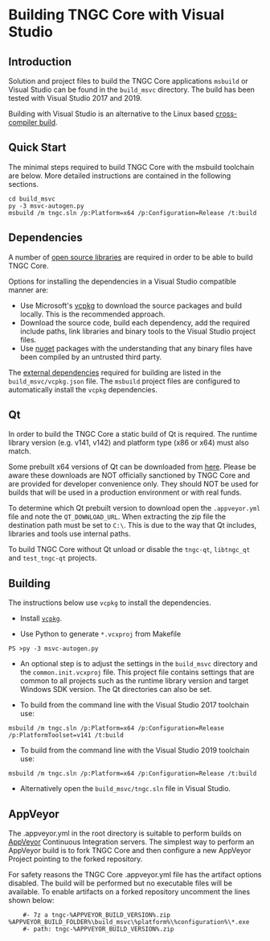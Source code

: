 Building TNGC Core with Visual Studio
========================================

Introduction
---------------------
Solution and project files to build the TNGC Core applications `msbuild` or Visual Studio can be found in the `build_msvc` directory. The build has been tested with Visual Studio 2017 and 2019.

Building with Visual Studio is an alternative to the Linux based [cross-compiler build](https://github.com/tngc/tngc/blob/master/doc/build-windows.md).

Quick Start
---------------------
The minimal steps required to build TNGC Core with the msbuild toolchain are below. More detailed instructions are contained in the following sections.

```
cd build_msvc
py -3 msvc-autogen.py
msbuild /m tngc.sln /p:Platform=x64 /p:Configuration=Release /t:build
```

Dependencies
---------------------
A number of [open source libraries](https://github.com/tngc/tngc/blob/master/doc/dependencies.md) are required in order to be able to build TNGC Core.

Options for installing the dependencies in a Visual Studio compatible manner are:

- Use Microsoft's [vcpkg](https://docs.microsoft.com/en-us/cpp/vcpkg) to download the source packages and build locally. This is the recommended approach.
- Download the source code, build each dependency, add the required include paths, link libraries and binary tools to the Visual Studio project files.
- Use [nuget](https://www.nuget.org/) packages with the understanding that any binary files have been compiled by an untrusted third party.

The [external dependencies](https://github.com/tngc/tngc/blob/master/doc/dependencies.md) required for building are listed in the `build_msvc/vcpkg.json` file. The `msbuild` project files are configured to automatically install the `vcpkg` dependencies.

Qt
---------------------
In order to build the TNGC Core a static build of Qt is required. The runtime library version (e.g. v141, v142) and platform type (x86 or x64) must also match.

Some prebuilt x64 versions of Qt can be downloaded from [here](https://github.com/sipsorcery/qt_win_binary/releases). Please be aware these downloads are NOT officially sanctioned by TNGC Core and are provided for developer convenience only. They should NOT be used for builds that will be used in a production environment or with real funds.

To determine which Qt prebuilt version to download open the `.appveyor.yml` file and note the `QT_DOWNLOAD_URL`. When extracting the zip file the destination path must be set to `C:\`. This is due to the way that Qt includes, libraries and tools use internal paths.

To build TNGC Core without Qt unload or disable the `tngc-qt`, `libtngc_qt` and `test_tngc-qt` projects.

Building
---------------------
The instructions below use `vcpkg` to install the dependencies.

- Install [`vcpkg`](https://github.com/Microsoft/vcpkg).

- Use Python to generate `*.vcxproj` from Makefile

```
PS >py -3 msvc-autogen.py
```

- An optional step is to adjust the settings in the `build_msvc` directory and the `common.init.vcxproj` file. This project file contains settings that are common to all projects such as the runtime library version and target Windows SDK version. The Qt directories can also be set.

- To build from the command line with the Visual Studio 2017 toolchain use:

```
msbuild /m tngc.sln /p:Platform=x64 /p:Configuration=Release /p:PlatformToolset=v141 /t:build
```

- To build from the command line with the Visual Studio 2019 toolchain use:

```
msbuild /m tngc.sln /p:Platform=x64 /p:Configuration=Release /t:build
```

- Alternatively open the `build_msvc/tngc.sln` file in Visual Studio.

AppVeyor
---------------------
The .appveyor.yml in the root directory is suitable to perform builds on [AppVeyor](https://www.appveyor.com/) Continuous Integration servers. The simplest way to perform an AppVeyor build is to fork TNGC Core and then configure a new AppVeyor Project pointing to the forked repository.

For safety reasons the TNGC Core .appveyor.yml file has the artifact options disabled. The build will be performed but no executable files will be available. To enable artifacts on a forked repository uncomment the lines shown below:

```
    #- 7z a tngc-%APPVEYOR_BUILD_VERSION%.zip %APPVEYOR_BUILD_FOLDER%\build_msvc\%platform%\%configuration%\*.exe
    #- path: tngc-%APPVEYOR_BUILD_VERSION%.zip
```
